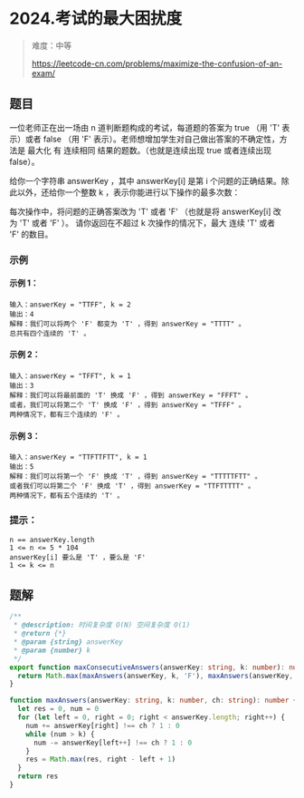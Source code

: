 # 2024.考试的最大困扰度

> 难度：中等
>
> https://leetcode-cn.com/problems/maximize-the-confusion-of-an-exam/

## 题目

一位老师正在出一场由 n 道判断题构成的考试，每道题的答案为 true （用 'T' 表示）或者 false （用 'F' 表示）。老师想增加学生对自己做出答案的不确定性，方法是 最大化 有 连续相同 结果的题数。（也就是连续出现 true 或者连续出现 false）。

给你一个字符串 answerKey ，其中 answerKey[i] 是第 i 个问题的正确结果。除此以外，还给你一个整数 k ，表示你能进行以下操作的最多次数：

每次操作中，将问题的正确答案改为 'T' 或者 'F' （也就是将 answerKey[i] 改为 'T' 或者 'F' ）。
请你返回在不超过 k 次操作的情况下，最大 连续 'T' 或者 'F' 的数目。

### 示例

#### 示例 1：

```
输入：answerKey = "TTFF", k = 2
输出：4
解释：我们可以将两个 'F' 都变为 'T' ，得到 answerKey = "TTTT" 。
总共有四个连续的 'T' 。
```

#### 示例 2：

```
输入：answerKey = "TFFT", k = 1
输出：3
解释：我们可以将最前面的 'T' 换成 'F' ，得到 answerKey = "FFFT" 。
或者，我们可以将第二个 'T' 换成 'F' ，得到 answerKey = "TFFF" 。
两种情况下，都有三个连续的 'F' 。
```

#### 示例 3：

```
输入：answerKey = "TTFTTFTT", k = 1
输出：5
解释：我们可以将第一个 'F' 换成 'T' ，得到 answerKey = "TTTTTFTT" 。
或者我们可以将第二个 'F' 换成 'T' ，得到 answerKey = "TTFTTTTT" 。
两种情况下，都有五个连续的 'T' 。 
```

### 提示：

```
n == answerKey.length
1 <= n <= 5 * 104
answerKey[i] 要么是 'T' ，要么是 'F'
1 <= k <= n
```

## 题解

```typescript
/**
 * @description: 时间复杂度 O(N) 空间复杂度 O(1)
 * @return {*}
 * @param {string} answerKey
 * @param {number} k
 */
export function maxConsecutiveAnswers(answerKey: string, k: number): number {
  return Math.max(maxAnswers(answerKey, k, 'F'), maxAnswers(answerKey, k, 'T'))
}

function maxAnswers(answerKey: string, k: number, ch: string): number {
  let res = 0, num = 0
  for (let left = 0, right = 0; right < answerKey.length; right++) {
    num += answerKey[right] !== ch ? 1 : 0
    while (num > k) {
      num -= answerKey[left++] !== ch ? 1 : 0
    }
    res = Math.max(res, right - left + 1)
  }
  return res
}
```